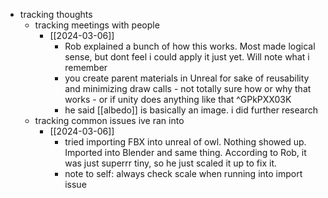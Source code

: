   * tracking thoughts
    * tracking meetings with people
      * [[2024-03-06]]
        * Rob explained a bunch of how this works. Most made logical sense, but dont feel i could apply it just yet. Will note what i remember
        * you create parent materials in Unreal for sake of reusability and minimizing draw calls - not totally sure how or why that works - or if unity does anything like that ^GPkPXX03K
        * he said [[albedo]] is basically an image. i did further research
    * tracking common issues ive ran into
      * [[2024-03-06]]
        * tried importing FBX into unreal of owl. Nothing showed up. Imported into Blender and same thing. According to Rob, it was just superrr tiny, so he just scaled it up to fix it.
        * note to self: always check scale when running into import issue
